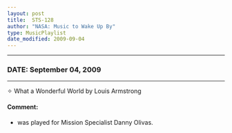 ```yaml
---
layout: post
title:  STS-128
author: "NASA: Music to Wake Up By"
type: MusicPlaylist
date_modified: 2009-09-04
---
```


----
### DATE: September 04, 2009
----
✧ What a Wonderful World by Louis Armstrong

#### Comment:
* was played for Mission Specialist Danny Olivas.

